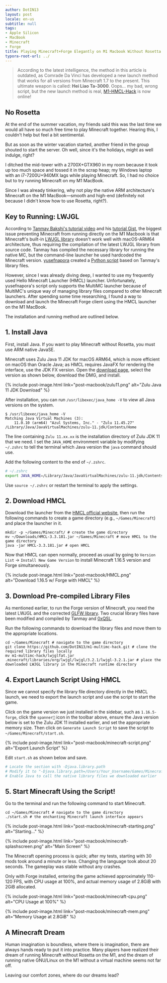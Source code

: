 ```yaml
---
author: DotIN13
layout: post
locale: en-us
subtitle: null
tags:
- Apple Silicon
- MacBook
- Minecraft
- Forge
title: Playing Minecraft+Forge Elegantly on M1 Macbook Without Rosetta
typora-root-url: ../
---
```


> According to the latest intelligence, the method in this article is outdated, as Comrade Da Vinci has developed a new launch method that works for all versions from Minecraft 1.7 to the present. This ultimate weapon is called: **Hei Liao Ta-3000**. Oops... my bad, wrong script, but the new launch method is real, [M1-HMCL-Hack](/2022/08/07/m1-hmcl-hack/#m1-hmcl-hack) is now online!

## No Rosetta

At the end of the summer vacation, my friends said this was the last time we would all have so much free time to play Minecraft together. Hearing this, I couldn't help but feel a bit sentimental.

But as soon as the winter vacation started, another friend in the group shouted to start the server. Oh well, since it's the holidays, might as well indulge, right?

I ditched the mid-tower with a 2700X+GTX960 in my room because it took up too much space and tossed it in the scrap heap; my Windows laptop with an i7-7200U+940MX lags while playing Minecraft. So, I had no choice but to try running Minecraft on my M1 MacBook.

Since I was already tinkering, why not play the native ARM architecture's Minecraft on the M1 MacBook—smooth and high-end (definitely not because I didn't know how to use Rosetta, right?).

## Key to Running: LWJGL

According to [Tanmay Bakshi's tutorial video](https://www.youtube.com/watch?v=Ui1MAhBYIdk) and his [tutorial Gist](https://gist.github.com/tanmayb123/d55b16c493326945385e815453de411a), the biggest issue preventing Minecraft from running directly on the M1 Macbook is that Minecraft's built-in [LWJGL library](https://github.com/LWJGL/lwjgl3) doesn't work well with macOS-ARM64 architecture, thus requiring the compilation of the latest LWJGL library from source code. Tanmay has compiled the necessary library for running the native MC, but the command-line launcher he used hardcoded the Minecraft version. [yusefnapora](https://github.com/yusefnapora) created a [Python script](https://github.com/yusefnapora/m1-multimc-hack) based on Tanmay's library files.

However, since I was already diving deep, I wanted to use my frequently used Hello Minecraft Launcher (HMCL) launcher. Unfortunately, yusefnapora's script only supports the MultiMC launcher because of MultiMC's unique way of managing library files compared to other Minecraft launchers. After spending some time researching, I found a way to download and launch the Minecraft Forge client using the HMCL launcher on the M1 MacBook.

The installation and running method are outlined below.

## 1. Install Java

First, install Java. If you want to play Minecraft without Rosetta, you must use ARM native JavaSE.

Minecraft uses Zulu Java 11 JDK for macOS ARM64, which is more efficient on macOS than Oracle Java; as HMCL requires JavaFX for rendering the interface, use the JDK FX version. Open the [download page](https://www.azul.com/downloads/zulu-community/?version=java-11-lts&os=macos&architecture=arm-64-bit&package=jdk-fx), select the version as shown below, download the DMG, and install.

{% include post-image.html link="post-macbook/zulu11.png" alt="Zulu Java 11 JDK Download" %}

After installation, you can run `/usr/libexec/java_home -V` to view all Java versions on the system.

```shell
$ /usr/libexec/java_home -V
Matching Java Virtual Machines (3):
    11.0.10 (arm64) "Azul Systems, Inc." - "Zulu 11.45.27" /Library/Java/JavaVirtualMachines/zulu-11.jdk/Contents/Home
```

The line containing `Zulu 11.xx.xx` is the installation directory of Zulu JDK 11 that we need. I set the `JAVA_HOME` environment variable by modifying `~/.zshrc` to tell the terminal which Java version the `java` command should use.

Add the following content to the end of `~/.zshrc`.

```bash
# ~/.zshrc
export JAVA_HOME=/Library/Java/JavaVirtualMachines/zulu-11.jdk/Contents/Home
```

Use `source ~/.zshrc` or restart the terminal to apply the settings.

## 2. Download HMCL

Download the launcher from the [HMCL official website](https://hmcl.huangyuhui.net/download), then run the following commands to create a game directory (e.g., `~/Games/Minecraft`) and place the launcher in it.

```shell
mkdir -p ~/Games/Minecraft/ # create the game directory
mv ~/Downloads/HMCL-3.3.181.jar ~/Games/Minecraft # move HMCL to the game directory
java -jar HMCL-3.3.181.jar # open HMCL
```

Now that HMCL can open normally, proceed as usual by going to `Version List` -> `Install New Game Version` to install Minecraft 1.16.5 version and Forge simultaneously.

{% include post-image.html link="post-macbook/HMCL.png" alt="Download 1.16.5 w/ Forge with HMCL" %}

## 3. Download Pre-compiled Library Files

As mentioned earlier, to run the Forge version of Minecraft, you need the latest LWJGL and the corrected [GLFW library](https://github.com/glfw/glfw/pull/1833). Two crucial library files have been modified and compiled by Tanmay and [0xQSL](https://github.com/0xQSL/m1-multimc-hack/tree/fix-forge).

Run the following commands to download the library files and move them to the appropriate locations.

```shell
cd ~/Games/Minecraft # navigate to the game directory
git clone https://github.com/DotIN13/m1-multimc-hack.git # clone the required library files locally
mv m1-multimc-hack/lwjglfat.jar .minecraft/libraries/org/lwjgl/lwjgl/3.2.1/lwjgl-3.2.1.jar # place the downloaded LWJGL library in the Minecraft runtime directory
```

## 4. Export Launch Script Using HMCL

Since we cannot specify the library file directory directly in the HMCL launch, we need to export the launch script and use the script to start the game.

Click on the game version we just installed in the sidebar, such as `1.16.5-forge`, click the `spanner🔧` icon in the toolbar above, ensure the Java version below is set to the Zulu JDK 11 installed earlier, and set the appropriate memory size. Then click on `Generate Launch Script` to save the script to `~/Games/Minecraft/start.sh`.

{% include post-image.html link="post-macbook/minecraft-script.png" alt="Export Launch Script" %}

Edit `start.sh` as shown below and save.

```bash
# Locate the section with -Djava.library.path
# Modify it to "-Djava.library.path=/Users/Your_Username/Games/Minecraft/m1-multimc-hack/lwjglnatives/"
# Enable Java to call the native library files we downloaded earlier
```

## 5. Start Minecraft Using the Script!

Go to the terminal and run the following command to start Minecraft.

```shell
cd ~/Games/Minecraft # navigate to the game directory
./start.sh # the enchanting Minecraft launch interface appears
```

{% include post-image.html link="post-macbook/minecraft-starting.png" alt="Starting..." %}

{% include post-image.html link="post-macbook/minecraft-splashscreen.png" alt="Main Screen" %}

The Minecraft opening process is quick; after my tests, starting with 30 mods took around a minute or less. Changing the language took about 20 seconds. The gameplay was stable without any crashes.

Only with Forge installed, entering the game achieved approximately 110-120 FPS, with CPU usage at 100%, and actual memory usage of 2.8GiB with 2GiB allocated.

{% include post-image.html link="post-macbook/minecraft-cpu.png" alt="CPU Usage at 100%" %}

{% include post-image.html link="post-macbook/minecraft-mem.png" alt="Memory Usage at 2.8GiB" %}

## A Minecraft Dream

Human imagination is boundless, where there is imagination, there are always hands ready to put it into practice. Many players have realized their dream of running Minecraft without Rosetta on the M1, and the dream of running native GNU/Linux on the M1 without a virtual machine seems not far off.

Leaving our comfort zones, where do our dreams lead?
